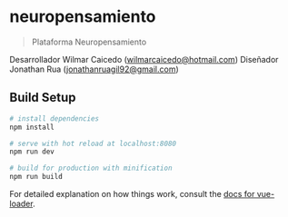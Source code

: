 # neuropensamiento

> Plataforma Neuropensamiento

Desarrollador Wilmar Caicedo (wilmarcaicedo@hotmail.com)
Diseñador Jonathan Rua (jonathanruagil92@gmail.com)

## Build Setup

``` bash
# install dependencies
npm install

# serve with hot reload at localhost:8080
npm run dev

# build for production with minification
npm run build
```

For detailed explanation on how things work, consult the [docs for vue-loader](http://vuejs.github.io/vue-loader).
